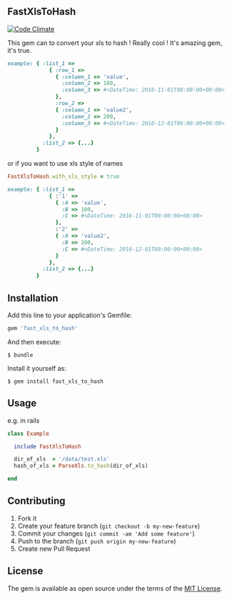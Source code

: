 ## FastXlsToHash

[![Code Climate](https://codeclimate.com/github/woodcrust/fast_xls_to_hash/badges/gpa.svg)](https://codeclimate.com/github/woodcrust/fast_xls_to_hash)

This gem can to convert your xls to hash ! Really cool ! It's amazing gem, it's true.

```ruby
example: { :list_1 => 
             { :row_1 => 
               { :column_1 => 'value',
                 :column_2 => 100,
                 :column_3 => #<DateTime: 2016-11-01T00:00:00+00:00>
               },
               :row_2 => 
               { :column_1 => 'value2',
                 :column_2 => 200,
                 :column_3 => #<DateTime: 2016-12-01T00:00:00+00:00>
               }
             },
           :list_2 => {...} 
         }
```
or if you want to use xls style of names

```ruby
FastXlsToHash.with_xls_style = true
```

```ruby
example: { :list_1 => 
             { :'1' => 
               { :A => 'value',
                 :B => 100,
                 :C => #<DateTime: 2016-11-01T00:00:00+00:00>
               },
               :'2' => 
               { :A => 'value2',
                 :B => 200,
                 :C => #<DateTime: 2016-12-01T00:00:00+00:00>
               }
             },
           :list_2 => {...} 
         }
```

## Installation

Add this line to your application's Gemfile:

```ruby
gem 'fast_xls_to_hash'
```

And then execute:

    $ bundle

Install it yourself as:

    $ gem install fast_xls_to_hash

## Usage

e.g. in rails
```ruby
class Example

  include FastXlsToHash

  dir_of_xls  = '/data/test.xls'
  hash_of_xls = ParseXls.to_hash(dir_of_xls)

end
```

## Contributing

1. Fork it
2. Create your feature branch (`git checkout -b my-new-feature`)
3. Commit your changes (`git commit -am 'Add some feature'`)
4. Push to the branch (`git push origin my-new-feature`)
5. Create new Pull Request


## License

The gem is available as open source under the terms of the [MIT License](http://opensource.org/licenses/MIT).

